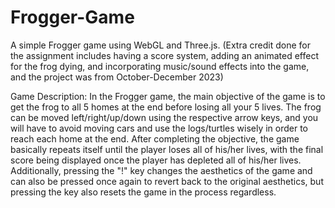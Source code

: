 # Frogger-Game
A simple Frogger game using WebGL and Three.js. (Extra credit done for the assignment includes having a score system, adding an animated effect for the frog dying, and incorporating music/sound effects into the game, and the project was from October-December 2023)

Game Description: In the Frogger game, the main objective of the game is to get the frog to all 5 homes at the end before losing all your 5 lives. The frog can be moved left/right/up/down using the respective arrow keys, and you will have to avoid moving cars and use the logs/turtles wisely in order to reach each home at the end. After completing the objective, the game basically repeats itself until the player loses all of his/her lives, with the final score being displayed once the player has depleted all of his/her lives. Additionally, pressing the "!" key changes the aesthetics of the game and can also be pressed once again to revert back to the original aesthetics, but pressing the key also resets the game in the process regardless.
